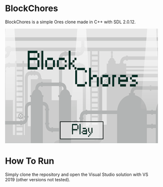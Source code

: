 # BlockChores

BlockChores is a simple Ores clone made in C++ with SDL 2.0.12.

![](preview.gif)

# How To Run

Simply clone the repository and open the Visual Studio solution with VS 2019 (other versions not tested).

